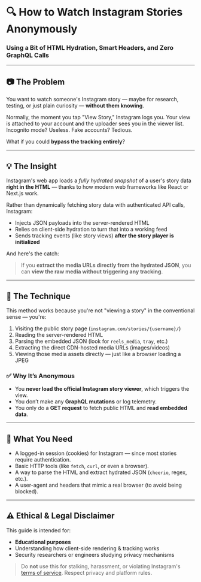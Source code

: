 
# 🔍 How to Watch Instagram Stories Anonymously

### Using a Bit of HTML Hydration, Smart Headers, and Zero GraphQL Calls

---

## 📷 The Problem

You want to watch someone's Instagram story — maybe for research, testing, or just plain curiosity — **without them knowing**.

Normally, the moment you tap "View Story," Instagram logs you. Your view is attached to your account and the uploader sees you in the viewer list. Incognito mode? Useless. Fake accounts? Tedious.

What if you could **bypass the tracking entirely**?

---

## 💡 The Insight

Instagram's web app loads a *fully hydrated snapshot* of a user's story data **right in the HTML** — thanks to how modern web frameworks like React or Next.js work.

Rather than dynamically fetching story data with authenticated API calls, Instagram:

* Injects JSON payloads into the server-rendered HTML
* Relies on client-side hydration to turn that into a working feed
* Sends tracking events (like story views) **after the story player is initialized**

And here's the catch:

> If you **extract the media URLs directly from the hydrated JSON**, you can **view the raw media without triggering any tracking**.

---

## 🧪 The Technique

This method works because you're not "viewing a story" in the conventional sense — you're:

1. Visiting the public story page (`instagram.com/stories/{username}/`)
2. Reading the server-rendered HTML
3. Parsing the embedded JSON (look for `reels_media`, `tray`, etc.)
4. Extracting the direct CDN-hosted media URLs (images/videos)
5. Viewing those media assets directly — just like a browser loading a JPEG

### ✅ Why It’s Anonymous

* You **never load the official Instagram story viewer**, which triggers the view.
* You don’t make any **GraphQL mutations** or log telemetry.
* You only do a **GET request** to fetch public HTML and **read embedded data**.

---

## 🔧 What You Need

* A logged-in session (cookies) for Instagram — since most stories require authentication.
* Basic HTTP tools (like `fetch`, `curl`, or even a browser).
* A way to parse the HTML and extract hydrated JSON (`cheerio`, regex, etc.).
* A user-agent and headers that mimic a real browser (to avoid being blocked).

---

## ⚠️ Ethical & Legal Disclaimer

This guide is intended for:

* **Educational purposes**
* Understanding how client-side rendering & tracking works
* Security researchers or engineers studying privacy mechanisms

> Do **not** use this for stalking, harassment, or violating Instagram's [terms of service](https://help.instagram.com/581066165581870). Respect privacy and platform rules.


